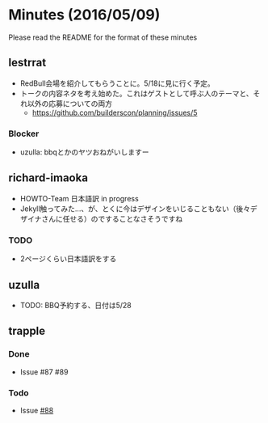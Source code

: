 # Minutes (2016/05/09)

Please read the README for the format of these minutes

## lestrrat

* RedBull会場を紹介してもらうことに。5/18に見に行く予定。
* トークの内容ネタを考え始めた。これはゲストとして呼ぶ人のテーマと、それ以外の応募についての両方
  * https://github.com/builderscon/planning/issues/5

### Blocker

* uzulla: bbqとかのヤツおねがいしますー


## richard-imaoka

* HOWTO-Team 日本語訳 in progress
* Jekyll触ってみた…、が、とくに今はデザインをいじることもない（後々デザイナさんに任せる）のですることなさそうですね

### TODO
* 2ページくらい日本語訳をする


## uzulla

* TODO: BBQ予約する、日付は5/28

## trapple

### Done

- Issue #87 #89

### Todo

- Issue [#88](https://github.com/builderscon/octav/issues/88)

